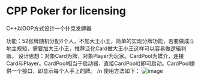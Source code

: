 # CPP Poker for licensing
 C++以OOP方式设计一个扑克发牌器
 
功能：52张牌随机分配4个人，不加大王小王，简单的实现分牌功能，若要做成斗地主规矩，需要加大王小王，推荐泛化Card做大王小王这样可以容易做逻辑判断。
设计思想：对象Card为牌，对象Player为玩家。CardPool为媒介，连接Card与Player。CardPool相当于启动器，直接CardPool()即可启动。CardPool提供一个接口，即显示每个人手上的牌。 /n
使用方法如下：
![image](https://user-images.githubusercontent.com/78347791/202852197-cd238475-e66d-4735-84f9-e2acbdc9212b.png)

